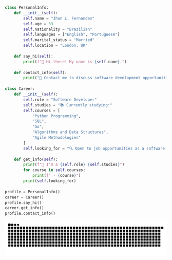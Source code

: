```python
class PersonalInfo:
    def __init__(self):
        self.name = "Jhon L. Fernandes"
        self.age = 33
        self.nationality = "Brazilian"
        self.languages = ["English", "Portuguese"]
        self.marital_status = "Married"
        self.location = "London, UK"

    def say_hi(self):
        print(f"👋 Hi there! My name is {self.name}.")

    def contact_info(self):
        print("💬 Contact me to discuss software development opportunities!")

class Career:
    def __init__(self):
        self.role = "Software Developer"
        self.studies = "📚 Currently studying:"
        self.courses = [
            "Python Programming",
            "SQL",
            "Go",
            "Algorithms and Data Structures",
            "Agile Methodologies"
        ]
        self.looking_for = "🔍 Open to job opportunities as a software developer or software engineer."

    def get_info(self):
        print(f"💼 I'm a {self.role} {self.studies}")
        for course in self.courses:
            print(f" - {course}")
        print(self.looking_for)

profile = PersonalInfo()
career = Career()
profile.say_hi()
career.get_info()
profile.contact_info()
```

<picture>
  <source media="(prefers-color-scheme: dark)" srcset="https://raw.githubusercontent.com/jhonlf/jhonlf/output/github-contribution-grid-snake-dark.svg">
  <source media="(prefers-color-scheme: light)" srcset="https://raw.githubusercontent.com/jhonlf/jhonlf/output/github-contribution-grid-snake.svg">
  <img alt="github contribution grid snake animation" src="https://raw.githubusercontent.com/jhonlf/jhonlf/output/github-contribution-grid-snake.svg">
</picture>


